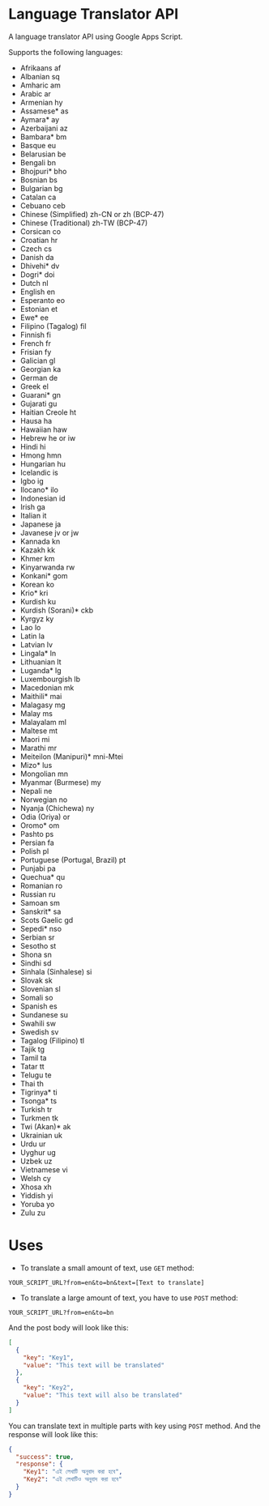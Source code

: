 # Language Translator API

A language translator API using Google Apps Script.

Supports the following languages:

- Afrikaans af
- Albanian sq
- Amharic am
- Arabic ar
- Armenian hy
- Assamese\* as
- Aymara\* ay
- Azerbaijani az
- Bambara\* bm
- Basque eu
- Belarusian be
- Bengali bn
- Bhojpuri\* bho
- Bosnian bs
- Bulgarian bg
- Catalan ca
- Cebuano ceb
- Chinese (Simplified) zh-CN or zh (BCP-47)
- Chinese (Traditional) zh-TW (BCP-47)
- Corsican co
- Croatian hr
- Czech cs
- Danish da
- Dhivehi\* dv
- Dogri\* doi
- Dutch nl
- English en
- Esperanto eo
- Estonian et
- Ewe\* ee
- Filipino (Tagalog) fil
- Finnish fi
- French fr
- Frisian fy
- Galician gl
- Georgian ka
- German de
- Greek el
- Guarani\* gn
- Gujarati gu
- Haitian Creole ht
- Hausa ha
- Hawaiian haw
- Hebrew he or iw
- Hindi hi
- Hmong hmn
- Hungarian hu
- Icelandic is
- Igbo ig
- Ilocano\* ilo
- Indonesian id
- Irish ga
- Italian it
- Japanese ja
- Javanese jv or jw
- Kannada kn
- Kazakh kk
- Khmer km
- Kinyarwanda rw
- Konkani\* gom
- Korean ko
- Krio\* kri
- Kurdish ku
- Kurdish (Sorani)\* ckb
- Kyrgyz ky
- Lao lo
- Latin la
- Latvian lv
- Lingala\* ln
- Lithuanian lt
- Luganda\* lg
- Luxembourgish lb
- Macedonian mk
- Maithili\* mai
- Malagasy mg
- Malay ms
- Malayalam ml
- Maltese mt
- Maori mi
- Marathi mr
- Meiteilon (Manipuri)\* mni-Mtei
- Mizo\* lus
- Mongolian mn
- Myanmar (Burmese) my
- Nepali ne
- Norwegian no
- Nyanja (Chichewa) ny
- Odia (Oriya) or
- Oromo\* om
- Pashto ps
- Persian fa
- Polish pl
- Portuguese (Portugal, Brazil) pt
- Punjabi pa
- Quechua\* qu
- Romanian ro
- Russian ru
- Samoan sm
- Sanskrit\* sa
- Scots Gaelic gd
- Sepedi\* nso
- Serbian sr
- Sesotho st
- Shona sn
- Sindhi sd
- Sinhala (Sinhalese) si
- Slovak sk
- Slovenian sl
- Somali so
- Spanish es
- Sundanese su
- Swahili sw
- Swedish sv
- Tagalog (Filipino) tl
- Tajik tg
- Tamil ta
- Tatar tt
- Telugu te
- Thai th
- Tigrinya\* ti
- Tsonga\* ts
- Turkish tr
- Turkmen tk
- Twi (Akan)\* ak
- Ukrainian uk
- Urdu ur
- Uyghur ug
- Uzbek uz
- Vietnamese vi
- Welsh cy
- Xhosa xh
- Yiddish yi
- Yoruba yo
- Zulu zu

# Uses

- To translate a small amount of text, use `GET` method:

```
YOUR_SCRIPT_URL?from=en&to=bn&text=[Text to translate]
```

- To translate a large amount of text, you have to use `POST` method:

```
YOUR_SCRIPT_URL?from=en&to=bn
```

And the post body will look like this:

```json
[
  {
    "key": "Key1",
    "value": "This text will be translated"
  },
  {
    "key": "Key2",
    "value": "This text will also be translated"
  }
]
```

You can translate text in multiple parts with key using `POST` method. And the response will look like this:

```json
{
  "success": true,
  "response": {
    "Key1": "এই লেখাটি অনুবাদ করা হবে",
    "Key2": "এই লেখাটিও অনুবাদ করা হবে"
  }
}
```
